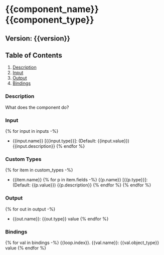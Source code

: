 # {{component_name}} {{component_type}}

## Version: {{version}}

## Table of Contents  
1. [Description](#description)
2. [Input](#Input)
3. [Output](#Output)
4. [Bindings](#Bindings)

### Description

What does the component do?

### Input

{% for input in inputs -%}
  - {{input.name}} [{{input.type}}]: (Default: {{input.value}}) {{input.description}}
{% endfor %}

### Custom Types

{% for item in custom_types -%}
  - {{item.name}}
     {% for p in item.fields -%}
       {{p.name}} [{{p.type}}]: (Default: {{p.value}}) {{p.description}}
     {% endfor %}
{% endfor %}

### Output

{% for out in output -%}
  - {{out.name}}: {{out.type}} value 
{% endfor %}

### Bindings

{% for val in bindings -%}
  {{loop.index}}. {{val.name}}: {{val.object_type}} value 
{% endfor %}
